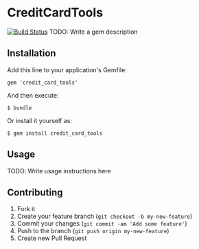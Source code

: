# CreditCardTools

[![Build Status](https://travis-ci.org/luisdaher/credit_card_tools.svg?branch=master)](https://travis-ci.org/luisdaher/credit_card_tools)
TODO: Write a gem description

## Installation

Add this line to your application's Gemfile:

    gem 'credit_card_tools'

And then execute:

    $ bundle

Or install it yourself as:

    $ gem install credit_card_tools

## Usage

TODO: Write usage instructions here

## Contributing

1. Fork it
2. Create your feature branch (`git checkout -b my-new-feature`)
3. Commit your changes (`git commit -am 'Add some feature'`)
4. Push to the branch (`git push origin my-new-feature`)
5. Create new Pull Request
